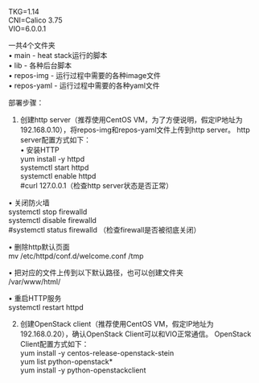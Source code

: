 TKG=1.14  
CNI=Calico 3.75  
VIO=6.0.0.1  

一共4个文件夹  
•	main  - heat stack运行的脚本  
•	lib  - 各种后台脚本  
•	repos-img  - 运行过程中需要的各种image文件  
•	repos-yaml  - 运行过程中需要的各种yaml文件  

部署步骤：
1.	创建http server（推荐使用CentOS VM，为了方便说明，假定IP地址为192.168.0.10），将repos-img和repos-yaml文件上传到http server。
http server配置方式如下：  
•	安装HTTP  
yum install -y httpd  
systemctl start httpd  
systemctl enable httpd  
#curl 127.0.0.1（检查http server状态是否正常）  
  
•	关闭防火墙  
systemctl stop firewalld  
systemctl disable firewalld  
#systemctl status firewalld （检查firewall是否被彻底关闭）  
  
•	删除http默认页面  
mv /etc/httpd/conf.d/welcome.conf /tmp  

•	把对应的文件上传到以下默认路径，也可以创建文件夹  
/var/www/html/  
  
•	重启HTTP服务  
systemctl restart httpd  
  
  
2.	创建OpenStack client（推荐使用CentOS VM，假定IP地址为192.168.0.20），确认OpenStack Client可以和VIO正常通信。
OpenStack Client配置方式如下：  
yum install -y centos-release-openstack-stein  
yum list python-openstack*  
yum install -y python-openstackclient  



